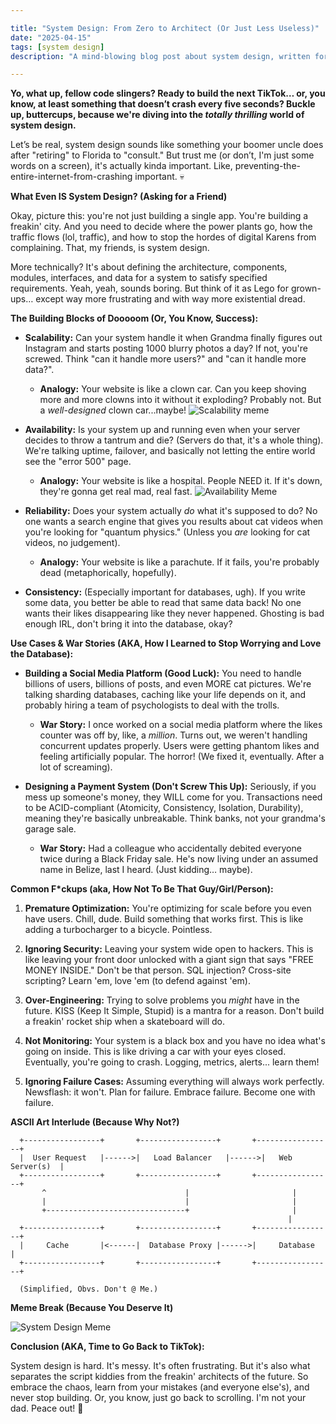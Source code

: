 ```yaml
---

title: "System Design: From Zero to Architect (Or Just Less Useless)"
date: "2025-04-15"
tags: [system design]
description: "A mind-blowing blog post about system design, written for chaotic Gen Z engineers who probably skimmed this description anyway."

---
```


**Yo, what up, fellow code slingers? Ready to build the next TikTok… or, you know, at least something that doesn’t crash every five seconds? Buckle up, buttercups, because we're diving into the *totally thrilling* world of system design.**

Let’s be real, system design sounds like something your boomer uncle does after "retiring" to Florida to "consult." But trust me (or don’t, I'm just some words on a screen), it's actually kinda important. Like, preventing-the-entire-internet-from-crashing important. 💀

**What Even IS System Design? (Asking for a Friend)**

Okay, picture this: you're not just building a single app. You're building a freakin' city. And you need to decide where the power plants go, how the traffic flows (lol, traffic), and how to stop the hordes of digital Karens from complaining. That, my friends, is system design.

More technically? It's about defining the architecture, components, modules, interfaces, and data for a system to satisfy specified requirements. Yeah, yeah, sounds boring. But think of it as Lego for grown-ups… except way more frustrating and with way more existential dread.

**The Building Blocks of Dooooom (Or, You Know, Success):**

*   **Scalability:** Can your system handle it when Grandma finally figures out Instagram and starts posting 1000 blurry photos a day? If not, you're screwed. Think "can it handle more users?" and "can it handle more data?".
    *   **Analogy:** Your website is like a clown car. Can you keep shoving more and more clowns into it without it exploding? Probably not. But a *well-designed* clown car...maybe!
    ![Scalability meme](https://i.imgflip.com/30z7lz.jpg)

*   **Availability:** Is your system up and running even when your server decides to throw a tantrum and die? (Servers do that, it's a whole thing). We're talking uptime, failover, and basically not letting the entire world see the "error 500" page.
    *   **Analogy:** Your website is like a hospital. People NEED it. If it's down, they're gonna get real mad, real fast.
    ![Availability Meme](https://i.kym-cdn.com/photos/images/newsfeed/001/070/622/5b9.jpg)

*   **Reliability:** Does your system actually *do* what it's supposed to do? No one wants a search engine that gives you results about cat videos when you're looking for "quantum physics." (Unless you *are* looking for cat videos, no judgement).
    *   **Analogy:** Your website is like a parachute. If it fails, you're probably dead (metaphorically, hopefully).

*   **Consistency:** (Especially important for databases, ugh). If you write some data, you better be able to read that same data back! No one wants their likes disappearing like they never happened. Ghosting is bad enough IRL, don't bring it into the database, okay?

**Use Cases & War Stories (AKA, How I Learned to Stop Worrying and Love the Database):**

*   **Building a Social Media Platform (Good Luck):** You need to handle billions of users, billions of posts, and even MORE cat pictures. We're talking sharding databases, caching like your life depends on it, and probably hiring a team of psychologists to deal with the trolls.
    *   **War Story:** I once worked on a social media platform where the likes counter was off by, like, a *million*. Turns out, we weren't handling concurrent updates properly. Users were getting phantom likes and feeling artificially popular. The horror! (We fixed it, eventually. After a lot of screaming).

*   **Designing a Payment System (Don't Screw This Up):** Seriously, if you mess up someone's money, they WILL come for you. Transactions need to be ACID-compliant (Atomicity, Consistency, Isolation, Durability), meaning they're basically unbreakable. Think banks, not your grandma's garage sale.
    *   **War Story:** Had a colleague who accidentally debited everyone twice during a Black Friday sale. He's now living under an assumed name in Belize, last I heard. (Just kidding… maybe).

**Common F\*ckups (aka, How Not To Be That Guy/Girl/Person):**

1.  **Premature Optimization:** You're optimizing for scale before you even have users. Chill, dude. Build something that works first. This is like adding a turbocharger to a bicycle. Pointless.

2.  **Ignoring Security:** Leaving your system wide open to hackers. This is like leaving your front door unlocked with a giant sign that says "FREE MONEY INSIDE." Don't be that person. SQL injection? Cross-site scripting? Learn 'em, love 'em (to defend against 'em).

3.  **Over-Engineering:** Trying to solve problems you *might* have in the future. KISS (Keep It Simple, Stupid) is a mantra for a reason. Don't build a freakin' rocket ship when a skateboard will do.

4.  **Not Monitoring:** Your system is a black box and you have no idea what's going on inside. This is like driving a car with your eyes closed. Eventually, you're going to crash. Logging, metrics, alerts... learn them!

5.  **Ignoring Failure Cases:** Assuming everything will always work perfectly. Newsflash: it won't. Plan for failure. Embrace failure. Become one with failure.

**ASCII Art Interlude (Because Why Not?)**

```
  +-----------------+       +-----------------+       +-----------------+
  |  User Request   |------>|   Load Balancer   |------>|   Web Server(s)  |
  +-----------------+       +-----------------+       +-----------------+
       ^                               |                       |
       |                               |                       |
       +-------------------------------+                       |
                                                              |
  +-----------------+       +-----------------+       +-----------------+
  |     Cache       |<------|  Database Proxy |------>|     Database    |
  +-----------------+       +-----------------+       +-----------------+

  (Simplified, Obvs. Don't @ Me.)
```

**Meme Break (Because You Deserve It)**

![System Design Meme](https://imgflip.com/i/5304e9)

**Conclusion (AKA, Time to Go Back to TikTok):**

System design is hard. It's messy. It's often frustrating. But it's also what separates the script kiddies from the freakin' architects of the future. So embrace the chaos, learn from your mistakes (and everyone else's), and never stop building. Or, you know, just go back to scrolling. I'm not your dad. Peace out! 🙏
